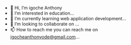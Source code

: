 - 👋 Hi, I’m igoche Anthony
- 👀 I’m interested in education...
- 🌱 I’m currently learning web application development...
- 💞️ I’m looking to collaborate on ...
- 📫 How to reach me you can reach me on igocheanthonyode@gmail.com...

<!---
OdehIgoche/OdehIgoche is a ✨ special ✨ repository because its `README.md` (this file) appears on your GitHub profile.
You can click the Preview link to take a look at your changes.
--->
